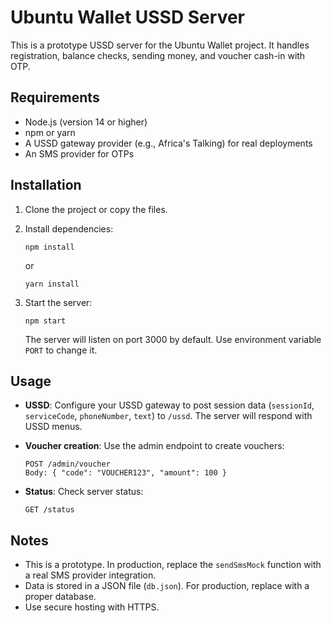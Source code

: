 # Ubuntu Wallet USSD Server

This is a prototype USSD server for the Ubuntu Wallet project. It handles registration, balance checks, sending money, and voucher cash-in with OTP.

## Requirements

- Node.js (version 14 or higher)
- npm or yarn
- A USSD gateway provider (e.g., Africa's Talking) for real deployments
- An SMS provider for OTPs

## Installation

1. Clone the project or copy the files.
2. Install dependencies:

   ```
   npm install
   ```

   or

   ```
   yarn install
   ```

3. Start the server:

   ```
   npm start
   ```

   The server will listen on port 3000 by default. Use environment variable `PORT` to change it.

## Usage

- **USSD**: Configure your USSD gateway to post session data (`sessionId`, `serviceCode`, `phoneNumber`, `text`) to `/ussd`. The server will respond with USSD menus.
- **Voucher creation**: Use the admin endpoint to create vouchers:

  ```
  POST /admin/voucher
  Body: { "code": "VOUCHER123", "amount": 100 }
  ```

- **Status**: Check server status:

  ```
  GET /status
  ```

## Notes

- This is a prototype. In production, replace the `sendSmsMock` function with a real SMS provider integration.
- Data is stored in a JSON file (`db.json`). For production, replace with a proper database.
- Use secure hosting with HTTPS.
